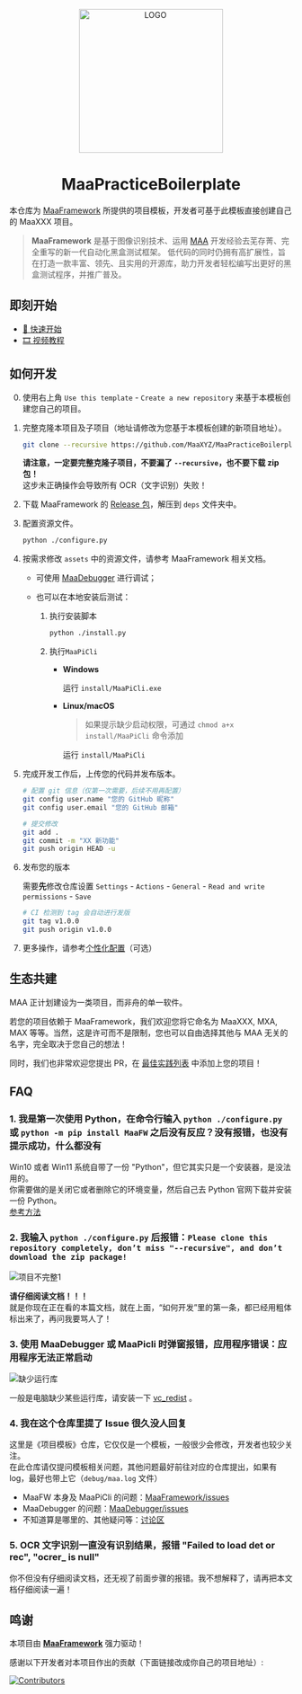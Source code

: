 <!-- markdownlint-disable MD033 MD041 -->
<p align="center">
  <img alt="LOGO" src="https://cdn.jsdelivr.net/gh/MaaAssistantArknights/design@main/logo/maa-logo_512x512.png" width="256" height="256" />
</p>

<div align="center">

# MaaPracticeBoilerplate

</div>

本仓库为 [MaaFramework](https://github.com/MaaXYZ/MaaFramework) 所提供的项目模板，开发者可基于此模板直接创建自己的 MaaXXX 项目。

> **MaaFramework** 是基于图像识别技术、运用 [MAA](https://github.com/MaaAssistantArknights/MaaAssistantArknights) 开发经验去芜存菁、完全重写的新一代自动化黑盒测试框架。
> 低代码的同时仍拥有高扩展性，旨在打造一款丰富、领先、且实用的开源库，助力开发者轻松编写出更好的黑盒测试程序，并推广普及。

## 即刻开始

- [📄 快速开始](https://github.com/MaaXYZ/MaaFramework/blob/main/docs/zh_cn/1.1-%E5%BF%AB%E9%80%9F%E5%BC%80%E5%A7%8B.md)
- [🎞️ 视频教程](https://www.bilibili.com/video/BV1yr421E7MW)

## 如何开发

0. 使用右上角 `Use this template` - `Create a new repository` 来基于本模板创建您自己的项目。

1. 完整克隆本项目及子项目（地址请修改为您基于本模板创建的新项目地址）。

    ```bash
    git clone --recursive https://github.com/MaaXYZ/MaaPracticeBoilerplate.git
    ```

    **请注意，一定要完整克隆子项目，不要漏了 `--recursive`，也不要下载 zip 包！**  
    这步未正确操作会导致所有 OCR（文字识别）失败！

2. 下载 MaaFramework 的 [Release 包](https://github.com/MaaXYZ/MaaFramework/releases)，解压到 `deps` 文件夹中。

3. 配置资源文件。

    ```bash
    python ./configure.py
    ```

4. 按需求修改 `assets` 中的资源文件，请参考 MaaFramework 相关文档。

    - 可使用 [MaaDebugger](https://github.com/MaaXYZ/MaaDebugger) 进行调试；
    - 也可以在本地安装后测试：

        1. 执行安装脚本

            ```bash
            python ./install.py
            ```

        2. 执行`MaaPiCli`

            - **Windows**

                运行 `install/MaaPiCli.exe`

            - **Linux/macOS**

                > 如果提示缺少启动权限，可通过 `chmod a+x install/MaaPiCli` 命令添加

                运行 `install/MaaPiCli`

5. 完成开发工作后，上传您的代码并发布版本。

    ```bash
    # 配置 git 信息（仅第一次需要，后续不用再配置）
    git config user.name "您的 GitHub 昵称"
    git config user.email "您的 GitHub 邮箱"

    # 提交修改
    git add .
    git commit -m "XX 新功能"
    git push origin HEAD -u
    ```

6. 发布您的版本

    需要**先**修改仓库设置 `Settings` - `Actions` - `General` - `Read and write permissions` - `Save`

    ```bash
    # CI 检测到 tag 会自动进行发版
    git tag v1.0.0
    git push origin v1.0.0
    ```

7. 更多操作，请参考[个性化配置](./docs/zh_cn/个性化配置.md)（可选）

## 生态共建

MAA 正计划建设为一类项目，而非舟的单一软件。

若您的项目依赖于 MaaFramework，我们欢迎您将它命名为 MaaXXX, MXA, MAX 等等。当然，这是许可而不是限制，您也可以自由选择其他与 MAA 无关的名字，完全取决于您自己的想法！

同时，我们也非常欢迎您提出 PR，在 [最佳实践列表](https://github.com/MaaXYZ/MaaFramework#%E6%9C%80%E4%BD%B3%E5%AE%9E%E8%B7%B5) 中添加上您的项目！

## FAQ

### 1. 我是第一次使用 Python，在命令行输入 `python ./configure.py` 或 `python -m pip install MaaFW` 之后没有反应？没有报错，也没有提示成功，什么都没有

Win10 或者 Win11 系统自带了一份 "Python"，但它其实只是一个安装器，是没法用的。  
你需要做的是关闭它或者删除它的环境变量，然后自己去 Python 官网下载并安装一份 Python。  
[参考方法](https://www.bilibili.com/read/cv24692025/)

### 2. 我输入 `python ./configure.py` 后报错：`Please clone this repository completely, don’t miss "--recursive", and don’t download the zip package!`

![项目不完整1](https://github.com/user-attachments/assets/e1f697c0-e5b6-4853-8664-a358df7327a8)

**请仔细阅读文档！！！**  
就是你现在正在看的本篇文档，就在上面，“如何开发”里的第一条，都已经用粗体标出来了，再问我要骂人了！

### 3. 使用 MaaDebugger 或 MaaPicli 时弹窗报错，应用程序错误：应用程序无法正常启动

![缺少运行库](https://github.com/user-attachments/assets/942df84b-f47d-4bb5-98b5-ab5d44bc7c2a)

一般是电脑缺少某些运行库，请安装一下 [vc_redist](https://aka.ms/vs/17/release/vc_redist.x64.exe) 。

### 4. 我在这个仓库里提了 Issue 很久没人回复

这里是《项目模板》仓库，它仅仅是一个模板，一般很少会修改，开发者也较少关注。  
在此仓库请仅提问模板相关问题，其他问题最好前往对应的仓库提出，如果有 log，最好也带上它（`debug/maa.log` 文件）

- MaaFW 本身及 MaaPiCli 的问题：[MaaFramework/issues](https://github.com/MaaXYZ/MaaFramework/issues)
- MaaDebugger 的问题：[MaaDebugger/issues](https://github.com/MaaXYZ/MaaDebugger/issues)
- 不知道算是哪里的、其他疑问等：[讨论区](https://github.com/MaaXYZ/MaaFramework/discussions)

### 5. OCR 文字识别一直没有识别结果，报错 "Failed to load det or rec", "ocrer\_ is null"

你不但没有仔细阅读文档，还无视了前面步骤的报错。我不想解释了，请再把本文档仔细阅读一遍！

## 鸣谢

本项目由 **[MaaFramework](https://github.com/MaaXYZ/MaaFramework)** 强力驱动！

感谢以下开发者对本项目作出的贡献（下面链接改成你自己的项目地址）:

[![Contributors](https://contrib.rocks/image?repo=MaaXYZ/MaaFramework&max=1000)](https://github.com/MaaXYZ/MaaFramework/graphs/contributors)
